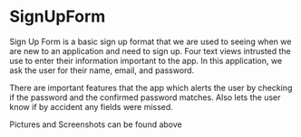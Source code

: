 # SignUpForm

Sign Up Form is a basic sign up format that we are used to seeing when we are new to an application and need to sign up. 
Four text views intrusted the use to enter their information important to the app. 
In this application, we ask the user for their name, email, and password. 

There are important features that the app which alerts the user by checking if the password and the confirmed password matches. Also lets the user know if by accident any fields were missed. 

Pictures and Screenshots can be found above 

